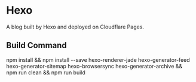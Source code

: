 # Hexo

A blog built by Hexo and deployed on Cloudflare Pages.

## Build Command

npm install && npm install --save hexo-renderer-jade hexo-generator-feed hexo-generator-sitemap hexo-browsersync hexo-generator-archive && npm run clean && npm run build
